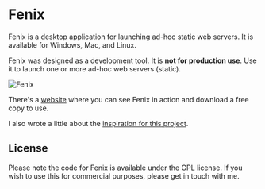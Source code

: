 # Fenix

Fenix is a desktop application for launching ad-hoc static web servers.
It is available for Windows, Mac, and Linux.

Fenix was designed as a development tool. It is **not for production use**.
Use it to launch one or more ad-hoc web servers (static).

![Fenix](https://raw.github.com/coreybutler/fenix/master/docs/screen1.jpg)

There's a [website](https://coreybutler.github.com/fenix) where you can see
Fenix in action and download a free copy to use.

I also wrote a little about the [inspiration for this project](http://artofidea.com/cookbook/development/fenix).

## License

Please note the code for Fenix is available under the GPL license. If
you wish to use this for commercial purposes, please get in touch with
me.